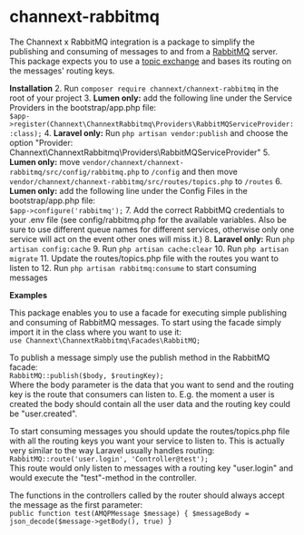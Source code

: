 # channext-rabbitmq
The Channext x RabbitMQ integration is a package to simplify the publishing and consuming of messages to and from a <a href="https://www.rabbitmq.com/">RabbitMQ</a> server. This package expects you to use a <a href="https://www.rabbitmq.com/tutorials/tutorial-five-php.html">topic exchange</a> and bases its routing on the messages' routing keys.    

**Installation**
2. Run `composer require channext/channext-rabbitmq` in the root of your project
3. **Lumen only:** add the following line under the Service Providers in the bootstrap/app.php file:<br> 
`$app->register(Channext\ChannextRabbitmq\Providers\RabbitMQServiceProvider::class);`
4. **Laravel only:** Run `php artisan vendor:publish` and choose the option "Provider: Channext\ChannextRabbitmq\Providers\RabbitMQServiceProvider"
5. **Lumen only:** move `vendor/channext/channext-rabbitmq/src/config/rabbitmq.php` to `/config` and then move `vendor/channext/channext-rabbitmq/src/routes/topics.php` to `/routes`
6. **Lumen only:** add the following line under the Config Files in the bootstrap/app.php file:<br>
`$app->configure('rabbitmq');`
7. Add the correct RabbitMQ credentials to your .env file (see config/rabbitmq.php for the available variables. Also be sure to use different queue names for different services, otherwise only one service will act on the event other ones will miss it.)
8. **Laravel only:** Run `php artisan config:cache`
9. Run `php artisan cache:clear`
10. Run `php artisan migrate`
11. Update the routes/topics.php file with the routes you want to listen to 
12. Run `php artisan rabbitmq:consume` to start consuming messages

**Examples**

This package enables you to use a facade for executing simple publishing and consuming of RabbitMQ messages. To start using the facade simply import it in the class where you want to use it:<br>
`use Channext\ChannextRabbitmq\Facades\RabbitMQ;`

To publish a message simply use the publish method in the RabbitMQ facade:<br>
`RabbitMQ::publish($body, $routingKey);`<br>
Where the body parameter is the data that you want to send and the routing key is the route that consumers can listen to. E.g. the moment a user is created the body should contain all the user data and the routing key could be "user.created".

To start consuming messages you should update the routes/topics.php file with all the routing keys you want your service to listen to. This is actually very similar to the way Laravel usually handles routing: <br>
`RabbitMQ::route('user.login', 'Controller@test');`<br>
This route would only listen to messages with a routing key "user.login" and would execute the "test"-method in the controller.

The functions in the controllers called by the router should always accept the message as the first parameter:<br>
`public function test(AMQPMessage $message) { $messageBody = json_decode($message->getBody(), true) }`

